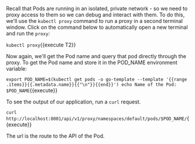 Recall that Pods are running in an isolated, private network - so we need to proxy access
to them so we can debug and interact with them. To do this, we'll use the `kubectl proxy` command to run a proxy in a second terminal window. Click on the command below to automatically open a new terminal and run the `proxy`:

`kubectl proxy`{{execute T2}}

Now again, we'll get the Pod name and query that pod directly through the proxy.
To get the Pod name and store it in the POD_NAME environment variable:

`export POD_NAME=$(kubectl get pods -o go-template --template '{{range .items}}{{.metadata.name}}{{"\n"}}{{end}}')
echo Name of the Pod: $POD_NAME`{{execute}}

To see the output of our application, run a `curl` request.

`curl http://localhost:8001/api/v1/proxy/namespaces/default/pods/$POD_NAME/`{{execute}}

The url is the route to the API of the Pod.
